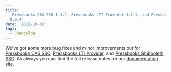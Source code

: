 ```yaml
---
title:
  'Pressbooks CAS SSO 1.1.1, Pressbooks LTI Provider 1.1.1, and Pressbooks Shibboleth SSO
  0.0.4'
date: '2018-10-02'
tags:
  - Changelog
---
```


We've got some more bug fixes and minor improvements out for
[Pressbooks CAS SSO](https://github.com/pressbooks/pressbooks-cas-sso/releases/1.1.1),
[Pressbooks LTI Provider](https://github.com/pressbooks/pressbooks-lti-provider/releases/1.1.1),
and
[Pressbooks Shibboleth SSO](https://github.com/pressbooks/pressbooks-shibboleth-sso/releases/0.0.4).
As always you can find the full release notes on our
[documentation site](https://docs.pressbooks.org/changelog).
